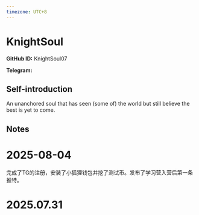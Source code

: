 ```yaml
---
timezone: UTC+8
---
```


# KnightSoul

**GitHub ID:** KnightSoul07

**Telegram:**

## Self-introduction

An unanchored soul that has seen (some of) the world but still believe the best is yet to come.

## Notes

<!-- Content_START -->
# 2025-08-04

完成了TG的注册，安装了小狐狸钱包并挖了测试币。发布了学习营入营后第一条推特。


# 2025.07.31


<!-- Content_END -->
